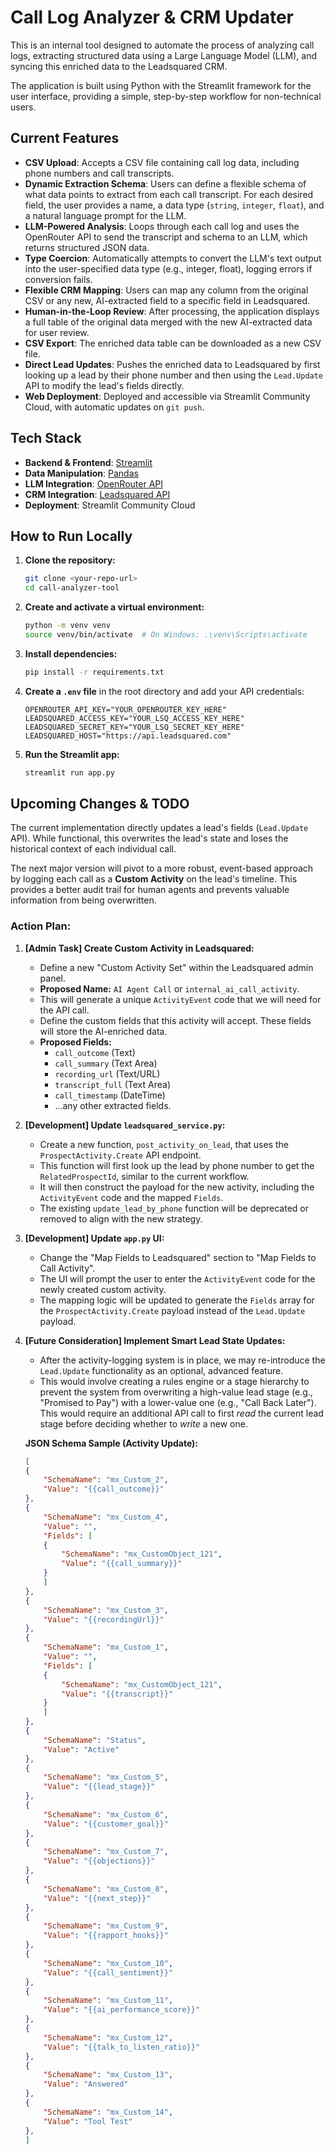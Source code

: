 # Call Log Analyzer & CRM Updater

This is an internal tool designed to automate the process of analyzing call logs, extracting structured data using a Large Language Model (LLM), and syncing this enriched data to the Leadsquared CRM.

The application is built using Python with the Streamlit framework for the user interface, providing a simple, step-by-step workflow for non-technical users.

## Current Features

-   **CSV Upload**: Accepts a CSV file containing call log data, including phone numbers and call transcripts.
-   **Dynamic Extraction Schema**: Users can define a flexible schema of what data points to extract from each call transcript. For each desired field, the user provides a name, a data type (`string`, `integer`, `float`), and a natural language prompt for the LLM.
-   **LLM-Powered Analysis**: Loops through each call log and uses the OpenRouter API to send the transcript and schema to an LLM, which returns structured JSON data.
-   **Type Coercion**: Automatically attempts to convert the LLM's text output into the user-specified data type (e.g., integer, float), logging errors if conversion fails.
-   **Flexible CRM Mapping**: Users can map any column from the original CSV or any new, AI-extracted field to a specific field in Leadsquared.
-   **Human-in-the-Loop Review**: After processing, the application displays a full table of the original data merged with the new AI-extracted data for user review.
-   **CSV Export**: The enriched data table can be downloaded as a new CSV file.
-   **Direct Lead Updates**: Pushes the enriched data to Leadsquared by first looking up a lead by their phone number and then using the `Lead.Update` API to modify the lead's fields directly.
-   **Web Deployment**: Deployed and accessible via Streamlit Community Cloud, with automatic updates on `git push`.

## Tech Stack

-   **Backend & Frontend**: [Streamlit](https://streamlit.io/)
-   **Data Manipulation**: [Pandas](https://pandas.pydata.org/)
-   **LLM Integration**: [OpenRouter API](https://openrouter.ai/)
-   **CRM Integration**: [Leadsquared API](https://www.leadsquared.com/)
-   **Deployment**: Streamlit Community Cloud

## How to Run Locally

1.  **Clone the repository:**
    ```bash
    git clone <your-repo-url>
    cd call-analyzer-tool
    ```

2.  **Create and activate a virtual environment:**
    ```bash
    python -m venv venv
    source venv/bin/activate  # On Windows: .\venv\Scripts\activate
    ```

3.  **Install dependencies:**
    ```bash
    pip install -r requirements.txt
    ```

4.  **Create a `.env` file** in the root directory and add your API credentials:
    ```env
    OPENROUTER_API_KEY="YOUR_OPENROUTER_KEY_HERE"
    LEADSQUARED_ACCESS_KEY="YOUR_LSQ_ACCESS_KEY_HERE"
    LEADSQUARED_SECRET_KEY="YOUR_LSQ_SECRET_KEY_HERE"
    LEADSQUARED_HOST="https://api.leadsquared.com"
    ```

5.  **Run the Streamlit app:**
    ```bash
    streamlit run app.py
    ```

## Upcoming Changes & TODO

The current implementation directly updates a lead's fields (`Lead.Update` API). While functional, this overwrites the lead's state and loses the historical context of each individual call.

The next major version will pivot to a more robust, event-based approach by logging each call as a **Custom Activity** on the lead's timeline. This provides a better audit trail for human agents and prevents valuable information from being overwritten.

### **Action Plan:**

1.  **[Admin Task] Create Custom Activity in Leadsquared:**
    *   Define a new "Custom Activity Set" within the Leadsquared admin panel.
    *   **Proposed Name:** `AI Agent Call` or `internal_ai_call_activity`.
    *   This will generate a unique `ActivityEvent` code that we will need for the API call.
    *   Define the custom fields that this activity will accept. These fields will store the AI-enriched data.
    *   **Proposed Fields:**
        *   `call_outcome` (Text)
        *   `call_summary` (Text Area)
        *   `recording_url` (Text/URL)
        *   `transcript_full` (Text Area)
        *   `call_timestamp` (DateTime)
        *   ...any other extracted fields.

2.  **[Development] Update `leadsquared_service.py`:**
    *   Create a new function, `post_activity_on_lead`, that uses the `ProspectActivity.Create` API endpoint.
    *   This function will first look up the lead by phone number to get the `RelatedProspectId`, similar to the current workflow.
    *   It will then construct the payload for the new activity, including the `ActivityEvent` code and the mapped `Fields`.
    *   The existing `update_lead_by_phone` function will be deprecated or removed to align with the new strategy.

3.  **[Development] Update `app.py` UI:**
    *   Change the "Map Fields to Leadsquared" section to "Map Fields to Call Activity".
    *   The UI will prompt the user to enter the `ActivityEvent` code for the newly created custom activity.
    *   The mapping logic will be updated to generate the `Fields` array for the `ProspectActivity.Create` payload instead of the `Lead.Update` payload.

4.  **[Future Consideration] Implement Smart Lead State Updates:**
    *   After the activity-logging system is in place, we may re-introduce the `Lead.Update` functionality as an optional, advanced feature.
    *   This would involve creating a rules engine or a stage hierarchy to prevent the system from overwriting a high-value lead stage (e.g., "Promised to Pay") with a lower-value one (e.g., "Call Back Later"). This would require an additional API call to first *read* the current lead stage before deciding whether to *write* a new one.

    **JSON Schema Sample (Activity Update):**
    ```json
    [
    {
        "SchemaName": "mx_Custom_2",
        "Value": "{{call_outcome}}"
    },
    {
        "SchemaName": "mx_Custom_4",
        "Value": "",
        "Fields": [
        {
            "SchemaName": "mx_CustomObject_121",
            "Value": "{{call_summary}}"
        }
        ]
    },
    {
        "SchemaName": "mx_Custom_3",
        "Value": "{{recordingUrl}}"
    },
    {
        "SchemaName": "mx_Custom_1",
        "Value": "",
        "Fields": [
        {
            "SchemaName": "mx_CustomObject_121",
            "Value": "{{transcript}}"
        }
        ]
    },
    {
        "SchemaName": "Status",
        "Value": "Active"
    },
    {
        "SchemaName": "mx_Custom_5",
        "Value": "{{lead_stage}}"
    },
    {
        "SchemaName": "mx_Custom_6",
        "Value": "{{customer_goal}}"
    },
    {
        "SchemaName": "mx_Custom_7",
        "Value": "{{objections}}"
    },
    {
        "SchemaName": "mx_Custom_8",
        "Value": "{{next_step}}"
    },
    {
        "SchemaName": "mx_Custom_9",
        "Value": "{{rapport_hooks}}"
    },
    {
        "SchemaName": "mx_Custom_10",
        "Value": "{{call_sentiment}}"
    },
    {
        "SchemaName": "mx_Custom_11",
        "Value": "{{ai_performance_score}}"
    },
    {
        "SchemaName": "mx_Custom_12",
        "Value": "{{talk_to_listen_ratio}}"
    },
    {
        "SchemaName": "mx_Custom_13",
        "Value": "Answered"
    },
    {
        "SchemaName": "mx_Custom_14",
        "Value": "Tool Test"
    },
    ]
    ```